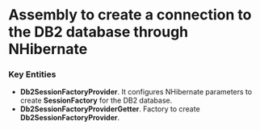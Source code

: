 # Assembly to create a connection to the DB2 database through NHibernate

### Key Entities

* **Db2SessionFactoryProvider**. It configures NHibernate parameters to create **SessionFactory** for the DB2 database.
* **Db2SessionFactoryProviderGetter**. Factory to create **Db2SessionFactoryProvider**.
